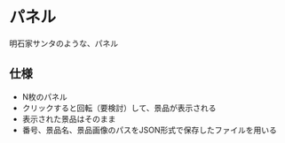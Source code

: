 # パネル
明石家サンタのような、パネル

## 仕様
* N枚のパネル
* クリックすると回転（要検討）して、景品が表示される
* 表示された景品はそのまま
* 番号、景品名、景品画像のパスをJSON形式で保存したファイルを用いる
